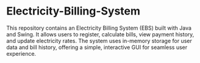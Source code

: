 # Electricity-Billing-System
This repository contains an Electricity Billing System (EBS) built with Java and Swing. It allows users to register, calculate bills, view payment history, and update electricity rates. The system uses in-memory storage for user data and bill history, offering a simple, interactive GUI for seamless user experience.
